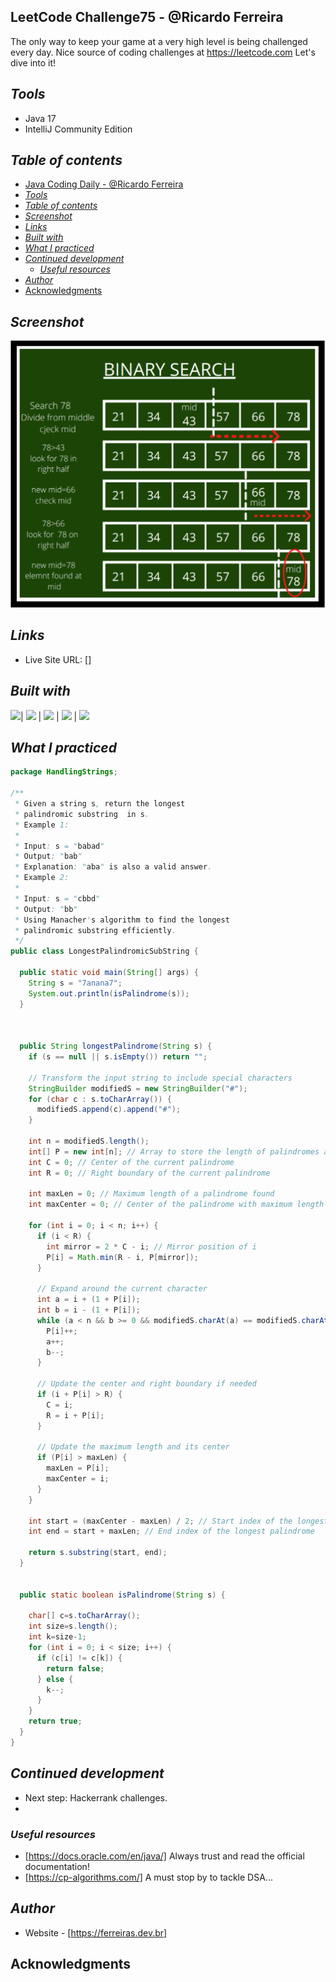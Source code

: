 ## LeetCode Challenge75 - @Ricardo Ferreira
The only way to keep your game at a very high level
is being challenged every day. Nice source of coding challenges at https://leetcode.com
Let's dive into it!
## _Tools_
- Java 17
- IntelliJ Community Edition

## _Table of contents_
- [Java Coding Daily - @Ricardo Ferreira](#java-coding-daily---ricardo-ferreira)
- [_Tools_](#tools)
- [_Table of contents_](#table-of-contents)
- [_Screenshot_](#screenshot)
- [_Links_](#links)
- [_Built with_](#built-with)
- [_What I practiced_](#what-i-practiced)
- [_Continued development_](#continued-development)
  - [_Useful resources_](#useful-resources)
- [_Author_](#author)
- [Acknowledgments](#acknowledgments)


## _Screenshot_
[![](./binarySearch.png)]()
## _Links_
- Live Site URL: [] 
## _Built with_

 ![](https://ferreiras.dev.br/assets/images/icons/java-icon.svg)| ![](https://ferreiras.dev.br/assets/images/icons/git-scm-icon.svg) | ![](https://ferreiras.dev.br/assets/images/icons/icons8-intellij-idea.svg) | ![](https://ferreiras.dev.br/assets/images/icons/linux-original.svg) | ![](https://ferreiras.dev.br/assets/images/icons/icons8-visual-studio-code.svg)

 ## _What I practiced_
```java
package HandlingStrings;

/**
 * Given a string s, return the longest
 * palindromic substring  in s.
 * Example 1:
 *
 * Input: s = "babad"
 * Output: "bab"
 * Explanation: "aba" is also a valid answer.
 * Example 2:
 *
 * Input: s = "cbbd"
 * Output: "bb"
 * Using Manacher's algorithm to find the longest
 * palindromic substring efficiently.
 */
public class LongestPalindromicSubString {

  public static void main(String[] args) {
    String s = "7anana7";
    System.out.println(isPalindrome(s));
  }



  public String longestPalindrome(String s) {
    if (s == null || s.isEmpty()) return "";

    // Transform the input string to include special characters
    StringBuilder modifiedS = new StringBuilder("#");
    for (char c : s.toCharArray()) {
      modifiedS.append(c).append("#");
    }

    int n = modifiedS.length();
    int[] P = new int[n]; // Array to store the length of palindromes at each position
    int C = 0; // Center of the current palindrome
    int R = 0; // Right boundary of the current palindrome

    int maxLen = 0; // Maximum length of a palindrome found
    int maxCenter = 0; // Center of the palindrome with maximum length

    for (int i = 0; i < n; i++) {
      if (i < R) {
        int mirror = 2 * C - i; // Mirror position of i
        P[i] = Math.min(R - i, P[mirror]);
      }

      // Expand around the current character
      int a = i + (1 + P[i]);
      int b = i - (1 + P[i]);
      while (a < n && b >= 0 && modifiedS.charAt(a) == modifiedS.charAt(b)) {
        P[i]++;
        a++;
        b--;
      }

      // Update the center and right boundary if needed
      if (i + P[i] > R) {
        C = i;
        R = i + P[i];
      }

      // Update the maximum length and its center
      if (P[i] > maxLen) {
        maxLen = P[i];
        maxCenter = i;
      }
    }

    int start = (maxCenter - maxLen) / 2; // Start index of the longest palindrome
    int end = start + maxLen; // End index of the longest palindrome

    return s.substring(start, end);
  }


  public static boolean isPalindrome(String s) {

    char[] c=s.toCharArray();
    int size=s.length();
    int k=size-1;
    for (int i = 0; i < size; i++) {
      if (c[i] != c[k]) {
        return false;
      } else {
        k--;
      }
    }
    return true;
  }
}


``` 

## _Continued development_
- Next step: Hackerrank challenges.
- 
### _Useful resources_
- [https://docs.oracle.com/en/java/] Always trust and read the official documentation!
- [https://cp-algorithms.com/]  A must stop by to tackle DSA...
## _Author_
- Website - [https://ferreiras.dev.br]  
## Acknowledgments
